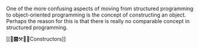 One of the more confusing aspects of moving from structured programming to object-oriented programming is the concept of constructing an object. Perhaps the reason for this is that there is really no comparable concept in structured programming.

[[👾🅾️⚒👷🏻Constructors]]

